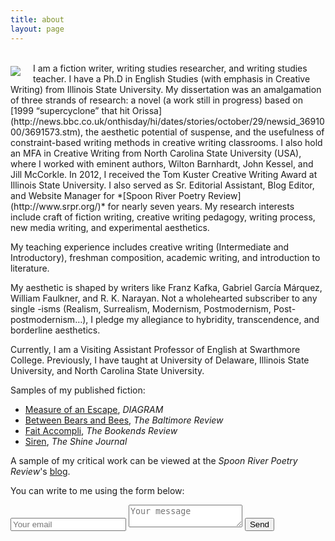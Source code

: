 ```yaml
---
title: about
layout: page
---
```

<br>
<img style="float: left; margin: 5px 20px 10px 0px;" src="/assets/images/shailenmishra.jpg" />I am a fiction writer, writing studies researcher, and writing studies teacher. I have a Ph.D in English Studies (with emphasis in Creative Writing) from Illinois State University. My dissertation was an amalgamation of three strands of research: a novel (a work still in progress) based on [1999 “supercyclone” that hit Orissa](http://news.bbc.co.uk/onthisday/hi/dates/stories/october/29/newsid_3691000/3691573.stm), the aesthetic potential of suspense, and the usefulness of constraint-based writing methods in creative writing classrooms. I also hold an MFA in Creative Writing from North Carolina State University (USA), where I worked with eminent authors, Wilton Barnhardt, John Kessel, and Jill McCorkle. In 2012, I received the Tom Kuster Creative Writing Award at Illinois State University. I also served as Sr. Editorial Assistant, Blog Editor, and Website Manager for *[Spoon River Poetry Review](http://www.srpr.org/)* for nearly seven years. My research interests include craft of fiction writing, creative writing pedagogy, writing process, new media writing, and experimental aesthetics.

My teaching experience includes creative writing (Intermediate and Introductory), freshman composition, academic writing, and introduction to literature.

My aesthetic is shaped by writers like Franz Kafka, Gabriel García Márquez, William Faulkner, and R. K. Narayan. Not a wholehearted subscriber to any single -isms (Realism, Surrealism, Modernism, Postmodernism, Post-postmodernism…), I pledge my allegiance to hybridity, transcendence, and borderline aesthetics.

Currently, I am a Visiting Assistant Professor of English at Swarthmore College. Previously, I have taught at University of Delaware, Illinois State University, and North Carolina State University.

Samples of my published fiction: 

- [Measure of an Escape](https://thediagram.com/23_1/mishra.html), *DIAGRAM*  
- [Between Bears and Bees](https://baltimorereview.org/index.php/winter_2021/contributor/shailen-mishra), *The Baltimore Review*
- [Fait Accompli](https://thebookendsreview.com/2020/03/06/fait-accompli/), *The Bookends Review*
- [Siren](https://www.theshinejournal.net/mishrashailen.htm), *The Shine Journal*

A sample of my critical work can be viewed at the *Spoon River Poetry Review*'s [blog](https://www.srpr.org/blog/category/space-in-culture/).

You can write to me using the form below:

<form method="POST" action="https://formspree.io/shailenmishra80@gmail.com">
  <input type="email" name="email" placeholder="Your email">
  <input type="hidden" name="_subject" value="Thanks for writing to me" />
  <textarea name="message" placeholder="Your message"></textarea>
  <input type="hidden" name="_next" value="https://shailenmishra.com/thanks/" />
  <input type="hidden" name="_format" value="plain" />
  <button type="submit">Send</button>
</form>
